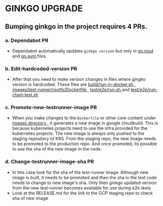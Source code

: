 # GINKGO UPGRADE

## Bumping ginkgo in the project requires 4 PRs.

### a. Dependabot PR   

- Dependabot automatically updates `ginkgo version` but only in [go.mod ](go.mod) and [go.sum ](go.sum) files.

### b. Edit-hardcoded-version PR

- After that you need to make version changes in files where gingko version is hardcoded. These files are [build/run-in-docker.sh ](run-in-docker.sh), [images/test-runner/rootfs/Dockerfile ](Dockerfile), [test/e2e/run.sh ](run.sh) and [test/e2e/run-chart-test.sh ](run-chart-test.sh)

### c. Promote-new-testrunner-image PR 

- When you make changes to the `Dockerfile` or other core content under [images directory ](images), it generates a new image in google cloudbuild. This is because kubernetes projects need to use the infra provided for the kubernetes projects. The new image is always only pushed to the staging repository of K8S. From the staging repo, the new image needs to be promoted to the production repo. And once promoted, its possible to  use the sha of the new image in the code.

### d. Change-testrunner-image-sha PR

- In this case look for the sha of the test-runner image. Although new image is built, it needs to be promoted and then the sha in the test code needs to change to new image's sha.  Only then ginkgo updated version from the new test-runner becomes available for use during e2e tests
- Look at the RELEASE.md for the link to the GCP staging repo to check sha of new image

